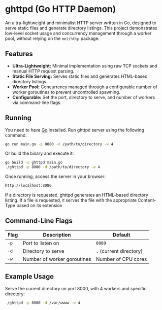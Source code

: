 # ghttpd (Go HTTP Daemon)

An ultra-lightweight and minimalist HTTP server written in Go, designed to serve static files and generate directory listings. This project demonstrates low-level socket usage and concurrency management through a worker pool, without relying on the `net/http` package.  

## Features  

- **Ultra-Lightweight:** Minimal implementation using raw TCP sockets and manual HTTP request parsing.  
- **Static File Serving:** Serves static files and generates HTML-based directory listings.  
- **Worker Pool:** Concurrency managed through a configurable number of worker goroutines to prevent uncontrolled spawning.  
- **Configurable:** Set the port, directory to serve, and number of workers via command-line flags.  

## Running

You need to have [Go](https://go.dev/dl/) installed.
Run ghttpd server using the following command:
```sh
go run main.go -p 8080 -d /path/to/directory -w 4
```

Or build the binary and execute it:
```sh
go build -o ghttpd main.go
./ghttpd -p 8080 -d /path/to/directory -w 4
```

Once running, access the server in your browser:

```sh
http://localhost:8080
```

If a directory is requested, ghttpd generates an HTML-based directory listing. If a file is requested, it serves the file with the appropriate Content-Type based on its extension


## Command-Line Flags

| Flag  | Description | Default |
|-------|------------|---------|
| `-p`  | Port to listen on | `8080` |
| `-d`  | Directory to serve | `.` (current directory) |
| `-w`  | Number of worker goroutines | Number of CPU cores |

## Example Usage
Serve the current directory on port 8000, with 4 workers and specific directory:

```sh
./ghttpd -p 8000 -d /var/wwww -w 4
```